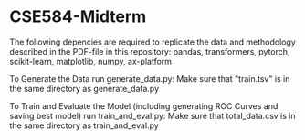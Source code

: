 # CSE584-Midterm
The following depencies are required to replicate the data and methodology described in the PDF-file in this repository:
  pandas,
  transformers,
  pytorch,
  scikit-learn,
  matplotlib,
  numpy,
  ax-platform

To Generate the Data run generate_data.py: 
  Make sure that "train.tsv" is in the same directory as generate_data.py
  
To Train and Evaluate the Model (including generating ROC Curves and saving best model) run train_and_eval.py: 
  Make sure that total_data.csv is in the same directory as train_and_eval.py
